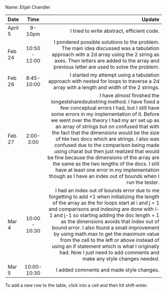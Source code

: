 Name: Elijah Chandler

| Date    |     Time      |                                                                                                                                                                                                                                                                                                                                                                                                                                                                                                                                                                                                                                                                Update |
|:--------|:-------------:|----------------------------------------------------------------------------------------------------------------------------------------------------------------------------------------------------------------------------------------------------------------------------------------------------------------------------------------------------------------------------------------------------------------------------------------------------------------------------------------------------------------------------------------------------------------------------------------------------------------------------------------------------------------------:|
| April 5 |    9-10pm     |                                                                                                                                                                                                                                                                                                                                                                                                                                                                                                                                                                                                                            I tried to write abstract, efficient code. |
| Feb 24  | 10:50 - 12:00 |                                                                                                                                                                                                                                                                                                                                                                                                                                    I pondered possible solutions to the problem. The main idea discussed was a tabulation approach with a 2d array using the 2 string as axes. Then letters are added to the array and previous letter are used to solve the problem. |
| Feb 26  |  8:45-10:00   |                                                                                                                                                                                                                                                                                                                                                                                                                                                                                                                               I started my attempt using a tabulation approach with nested for loops to traverse a 2d array with a length and width of the 2 strings. |
| Feb 27  |   2:00-3:00   | I have almost finished the longestsharedsubstring method. I have fixed a few conceptual errors I had, but I still have some errors in my implementation of it. Before we went over the theory I had my arr set up as an array of strings but on confused that with the fact that the dimensions would be the size of hte two docs which are strings. I also was confused due to the comparison being made using charat but then just realized that would be fine because the dimensions of the array are the same as the two lengths of the docs. I still have at least one error in my implementation though as I have an index out of bounds when I run the tester. |
| Mar 4   | 10:00 - 10:30 |                                                                                                            I had an index out of bounds error due to me forgetting to add +1 when initializing the length of the array as the for loops start at i and j = 1 and comparisons and indexing are done with  i-1 and j-1 so starting adding the doc length + 1 as the dimensions avoids that index out of bound error. I also found a small improvement by using math.max to get the maximum value from the cell to the left or above instead of using an if statement which is what I originally had. Now I just need to add comments and make any style changes needed. |
| Mar 5   |  10:00-10:30  |                                                                                                                                                                                                                                                                                                                                                                                                                                                                                                                                                                                                                              I added comments and made style changes. |


To add a new row to the table, click into a cell and then hit shift-enter.